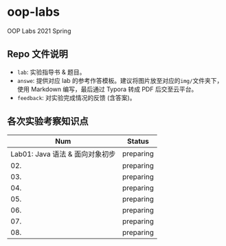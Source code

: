 # oop-labs

OOP Labs 2021 Spring

## Repo 文件说明

- `lab`: 实验指导书 & 题目。
- `answe`: 提供对应 lab 的参考作答模板。建议将图片放至对应的`img/`文件夹下，使用 Markdown 编写，最后通过 Typora 转成 PDF 后交至云平台。
- `feedback`: 对实验完成情况的反馈 (含答案)。

## 各次实验考察知识点

| Num                             | Status    |
| ------------------------------- | --------- |
| Lab01: Java 语法 & 面向对象初步 | preparing |
| 02.                             | preparing |
| 03.                             | preparing |
| 04.                             | preparing |
| 05.                             | preparing |
| 06.                             | preparing |
| 07.                             | preparing |
| 08.                             | preparing |
